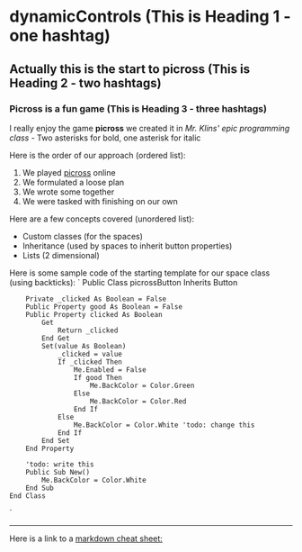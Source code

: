 # dynamicControls (This is Heading 1 - one hashtag)
## Actually this is the start to picross (This is Heading 2 - two hashtags)
### Picross is a fun game (This is Heading 3 - three hashtags)

I really enjoy the game **picross** we created it in *Mr. Klins' epic programming class* - Two asterisks for bold, one asterisk for italic

Here is the order of our approach (ordered list):
1. We played [picross](http://liouh.com/picross/) online
2. We formulated a loose plan
3. We wrote some together
4. We were tasked with finishing on our own

Here are a few concepts covered (unordered list):
- Custom classes (for the spaces)
- Inheritance (used by spaces to inherit button properties)
- Lists (2 dimensional)

Here is some sample code of the starting template for our space class (using backticks):
` 
    Public Class picrossButton
        Inherits Button
    
        Private _clicked As Boolean = False
        Public Property good As Boolean = False
        Public Property clicked As Boolean
            Get
                Return _clicked
            End Get
            Set(value As Boolean)
                _clicked = value
                If _clicked Then
                    Me.Enabled = False
                    If good Then
                        Me.BackColor = Color.Green
                    Else
                        Me.BackColor = Color.Red
                    End If
                Else
                    Me.BackColor = Color.White 'todo: change this
                End If
            End Set
        End Property
    
        'todo: write this
        Public Sub New()
            Me.BackColor = Color.White
        End Sub
    End Class 
`

---
Here is a link to a [markdown cheat sheet:](https://www.markdownguide.org/cheat-sheet/) 

